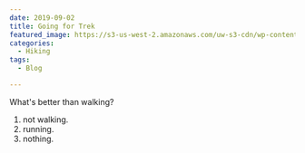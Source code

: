 ```yaml
---
date: 2019-09-02
title: Going for Trek
featured_image: https://s3-us-west-2.amazonaws.com/uw-s3-cdn/wp-content/uploads/sites/6/2017/11/04133712/waterfall-1024x683.jpg
categories: 
  - Hiking
tags:
  - Blog

---
```

What's better than walking?
1. not walking.
2. running.
3. nothing.
